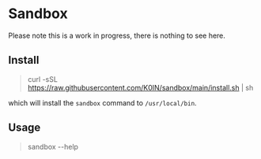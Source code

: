 
# Sandbox

Please note this is a work in progress, there is nothing to see here.

## Install

> curl -sSL https://raw.githubusercontent.com/K0IN/sandbox/main/install.sh | sh

which will install the `sandbox` command to `/usr/local/bin`.

## Usage

> sandbox --help